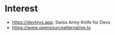 # Interest

- https://devtoys.app: Swiss Army Knife for Devs
- https://www.opensourcealternative.to
